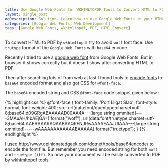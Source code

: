 ```yaml
---
title: Use Google Web Fonts for WKHTMLTOPDF Tools to Convert HTML to PDF
layout: single_post
ogDescription: Solution- Learn how to use Google Web Fonts in your HTML for wkhtmltopdf tools to convert your HTML to PDF from command line tools.
categories: [Google Web Fonts, Web Development]
tags: [Google Web Fonts, wkhtmltopdf, PDF, HTMl Convert]
---
```


To convert HTML to PDF by `wkhtmltopdf` try to avoid `woff` font face. Use `trutype` format of the `Google Web Fonts` with `base64` encode.

Recently I tried to use a [google web font](http://www.google.com/fonts/#QuickUsePlace:quickUse/Family:Port+Lligat+Slab) from Google Web Fonts. But in browser it shows correctly but it doesn't show after converting HTML to PDF.

Then after searching lots of from web at last I found tools to [encode fonts](http://www.opinionatedgeek.com/dotnet/tools/base64encode/) to `base64` encoded format and also got CSS for `@font-face`.

The `base64` encoded string and CSS `@font-face` code snippet given below &#58;
<br />

{% highlight css %}
@font-face {
    font-family: 'Port Lligat Slab';
    font-style: normal;
    font-weight: 400;
    src: url(data:font/opentype;charset=utf-8;base64,d09GRgABAAAAAD00AA4A---[large string ommited]----3MAuAH/hbAEjQA=) format("woff"),
    url(data:font/truetype;charset=utf-8;base64,AAEAAAARAQAABAAQRFNJRwAAAAEAAJUIAAA---[large string ommited]-----wAAAAAAAAAAAAEAAAAA) format("truetype");
}
{% endhighlight %}
<br />

I used http://www.opinionatedgeek.com/dotnet/tools/base64encode/ to encode the font file. But remember you need encoded string for both `woff` and `truetype (ttf)`.
So now your document will be easily converted to PDF by [wkhtmltopdf](https://code.google.com/p/wkhtmltopdf/) tools.